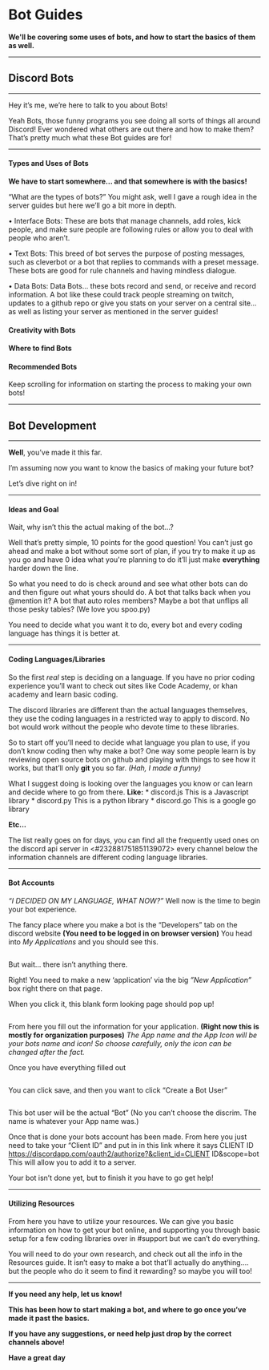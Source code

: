 # Bot Guides

**We'll be covering some uses of bots, and how to start the basics of them as well.**

---
## Discord Bots
---

Hey it’s me, we’re here to talk to you about Bots!


Yeah Bots, those funny programs you see doing all sorts of things all around Discord! Ever wondered what others are out there and how to make them? That’s pretty much what these Bot guides are for!

---

#### Types and Uses of Bots

**We have to start somewhere… and that somewhere is with the basics!**


“What are the types of bots?” You might ask, well I gave a rough idea in the server guides but here we’ll go a bit more in depth.


  • Interface Bots:
These are bots that manage channels, add roles, kick people, and make sure people are following rules or allow you to deal with people who aren’t.


 • Text Bots:
This breed of bot serves the purpose of posting messages, such as cleverbot or a bot that replies to commands with a preset message. These bots are good for rule channels and having mindless dialogue.


 • Data Bots:
Data Bots… these bots record and send, or receive and record information. A bot like these could track people streaming on twitch, updates to a github repo or give you stats on your server on a central site… as well as listing your server as mentioned in the server guides!



#### Creativity with Bots


#### Where to find Bots


#### Recommended Bots

Keep scrolling for information on starting the process to making your own bots!

---
## Bot Development
---

**Well**, you’ve made it this far.

I’m assuming now you want to know the basics of making your future bot?

Let’s dive right on in!

---

#### Ideas and Goal

Wait, why isn’t this the actual making of the bot…?

Well that’s pretty simple, 10 points for the good question! You can’t just go ahead and make a bot without some sort of plan, if you try to make it up as you go and have 0 idea what you're planning to do it’ll just make **everything** harder down the line.

So what you need to do is check around and see what other bots can do and then figure out what yours should do. A bot that talks back when you @mention it? A bot that auto roles members? Maybe a bot that unflips all those pesky tables? (We love you spoo.py)

You need to decide what you want it to do, every bot and every coding language has things it is better at.

---

#### Coding Languages/Libraries

So the first _real_ step is deciding on a language. If you have no prior coding experience you’ll want to check out sites like Code Academy, or khan academy and learn basic coding.

The discord libraries are different than the actual languages themselves, they use the coding languages in a restricted way to apply to discord. No bot would work without the people who devote time to these libraries.

So to start off you’ll need to decide what language you plan to use, if you don’t know coding then why make a bot? One way some people learn is by reviewing open source bots on github and playing with things to see how it works, but that’ll only **git** you so far. _(Hah, I made a funny)_

What I suggest doing is looking over the languages you know or can learn and decide where to go from there. **Like:** * discord.js This is a Javascript library * discord.py This is a python library * discord.go This is a google go library

**Etc...**

The list really goes on for days, you can find all the frequently used ones on the discord api server in <#232881751851139072> every channel below the information channels are different coding language libraries.

---

#### Bot Accounts

_“I DECIDED ON MY LANGUAGE, WHAT NOW?”_ Well now is the time to begin your bot experience.

The fancy place where you make a bot is the “Developers” tab on the discord website **(You need to be logged in on browser version)** You head into _My Applications_ and you should see this.

![]()

But wait… there isn’t anything there.

Right! You need to make a new ‘application’ via the big _”New Application”_ box right there on that page.

When you click it, this blank form looking page should pop up! 

![]()

From here you fill out the information for your application. **(Right now this is mostly for organization purposes)** _The App name and the App Icon will be your bots name and icon! So choose carefully, only the icon can be changed after the fact._

Once you have everything filled out 

![]()

You can click save, and then you want to click “Create a Bot User” 

![]()

This bot user will be the actual “Bot” (No you can’t choose the discrim. The name is whatever your App name was.)

Once that is done your bots account has been made. From here you just need to take your “Client ID” and put in in this link where it says CLIENT ID https://discordapp.com/oauth2/authorize?&client_id=CLIENT ID&scope=bot This will allow you to add it to a server.

Your bot isn’t done yet, but to finish it you have to go get help!

---
#### Utilizing Resources

From here you have to utilize your resources. We can give you basic information on how to get your bot online, and supporting you through basic setup for a few coding libraries over in #support but we can’t do everything.

You will need to do your own research, and check out all the info in the Resources guide.
It isn’t easy to make a bot that’ll actually do anything.... but the people who do it seem to find it rewarding? so maybe you will too!

---
**If you need any help, let us know!**

**This has been how to start making a bot, and where to go once you’ve made it past the basics.**

**If you have any suggestions, or need help just drop by the correct channels above!**

**Have a great day**
